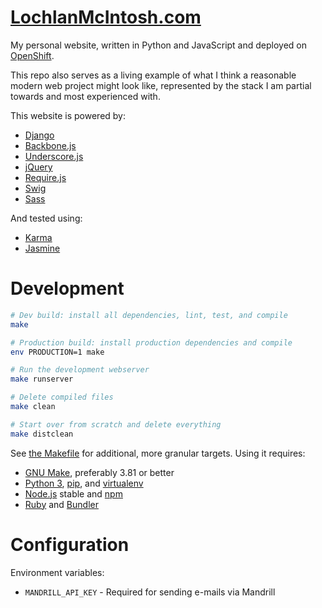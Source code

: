 # [LochlanMcIntosh.com](http://www.lochlanmcintosh.com/)

My personal website, written in Python and JavaScript and deployed on [OpenShift](https://www.openshift.com/).

This repo also serves as a living example of what I think a reasonable modern web project might look like, represented by the stack I am partial towards and most experienced with.

This website is powered by:
- [Django](https://www.djangoproject.com/)
- [Backbone.js](http://backbonejs.org/)
- [Underscore.js](http://underscorejs.org/)
- [jQuery](http://jquery.com/)
- [Require.js](http://requirejs.org/)
- [Swig](http://paularmstrong.github.io/swig/)
- [Sass](http://sass-lang.com/)

And tested using:
- [Karma](http://karma-runner.github.io/)
- [Jasmine](http://jasmine.github.io/)

# Development

```bash
# Dev build: install all dependencies, lint, test, and compile
make

# Production build: install production dependencies and compile
env PRODUCTION=1 make

# Run the development webserver
make runserver

# Delete compiled files
make clean

# Start over from scratch and delete everything
make distclean
```

See [the Makefile](https://github.com/Lochlan/LochlanMcIntosh.com/blob/master/Makefile) for additional, more granular targets.  Using it requires:

- [GNU Make](http://www.gnu.org/software/make/), preferably 3.81 or better
- [Python 3](https://www.python.org/), [pip](https://pip.pypa.io/), and [virtualenv](https://virtualenv.pypa.io/)
- [Node.js](http://nodejs.org/) stable and [npm](https://www.npmjs.com/)
- [Ruby](https://www.ruby-lang.org/) and [Bundler](http://bundler.io/)

# Configuration

Environment variables:
- `MANDRILL_API_KEY` - Required for sending e-mails via Mandrill
